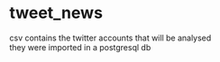 # tweet_news

csv contains the twitter accounts that will be analysed<br>
they were imported in a postgresql db<br>


